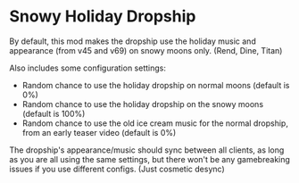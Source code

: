 # Snowy Holiday Dropship
By default, this mod makes the dropship use the holiday music and appearance (from v45 and v69) on snowy moons only. (Rend, Dine, Titan)

Also includes some configuration settings:
- Random chance to use the holiday dropship on normal moons (default is 0%)
- Random chance to use the holiday dropship on the snowy moons (default is 100%)
- Random chance to use the old ice cream music for the normal dropship, from an early teaser video (default is 0%)

The dropship's appearance/music should sync between all clients, as long as you are all using the same settings, but there won't be any gamebreaking issues if you use different configs. (Just cosmetic desync)